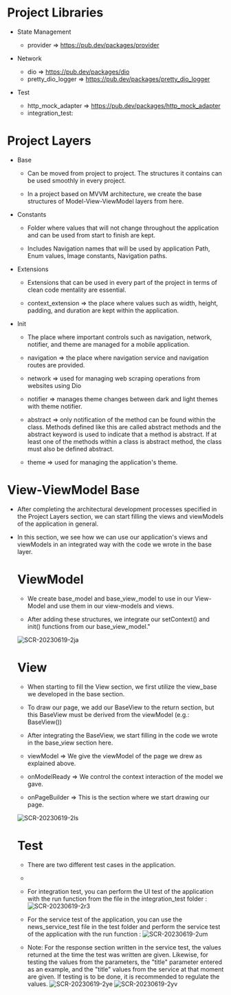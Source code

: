 # Project Libraries
- State Management

  - provider => https://pub.dev/packages/provider
  
- Network 
  - dio => https://pub.dev/packages/dio
  - pretty_dio_logger => https://pub.dev/packages/pretty_dio_logger
  
- Test
  - http_mock_adapter => https://pub.dev/packages/http_mock_adapter
  - integration_test:

# Project Layers
- Base 
  - Can be moved from project to project. The structures it contains can be used smoothly in every project.
  
  - In a project based on MVVM architecture, we create the base structures of Model-View-ViewModel layers from here.
 
- Constants 
  - Folder where values that will not change throughout the application and can be used from start to finish are kept.
  
  - Includes Navigation names that will be used by application Path, Enum values, Image constants, Navigation paths.
  
- Extensions
  - Extensions that can be used in every part of the project in terms of clean code mentality are essential.

  - context_extension => the place where values such as width, height, padding, and duration are kept within the application.
  
- Init
  - The place where important controls such as  navigation, network, notifier, and theme are managed for a mobile application.
  
  - navigation => the place where navigation service and navigation routes are provided.
  
  - network => used for managing web scraping operations from websites using Dio
  
  - notifier =>  manages theme changes between dark and light themes with theme notifier.
    
  - abstract =>  only notification of the method can be found within the class. Methods defined like this are called abstract methods and the abstract keyword is used to indicate that a method is abstract. If at least one of the methods within a class is abstract method, the class must also be defined abstract.
  
  - theme => used for managing the application's theme.
  
# View-ViewModel Base  
- After completing the architectural development processes specified in the Project Layers section, we can start filling the views and viewModels of the application in general.
- In this section, we see how we can use our application's views and viewModels in an integrated way with the code we wrote in the base layer.
  
   # ViewModel
     - We create base_model and base_view_model to use in our View-Model and use them in our view-models and views.
     
     - After adding these structures, we integrate our setContext() and init() functions from our base_view_model."
     
    ![SCR-20230619-2ja](https://github.com/alisekerr/nytimes_news_project/assets/77177463/b1b80ebd-5e69-4e77-95b4-56a6b4085d98)


   # View
     - When starting to fill the View section, we first utilize the view_base we developed in the base section.
     - To draw our page, we add our BaseView to the return section, but this BaseView must be derived from the viewModel (e.g.: BaseView<LoginViewModel>())
     - After integrating the BaseView, we start filling in the code we wrote in the base_view section here.
 
     - viewModel => We give the viewModel of the page we drew as explained above.
     - onModelReady => We control the context interaction of the model we gave.
     - onPageBuilder => This is the section where we start drawing our page.
  
  ![SCR-20230619-2ls](https://github.com/alisekerr/nytimes_news_project/assets/77177463/774c01ea-093a-4c37-9be3-7f6902f19eb3)
  
  # Test
    - There are two different test cases in the application.
    - 
    - For integration test, you can perform the UI test of the application with the run function from the file in the integration_test folder :
      ![SCR-20230619-2r3](https://github.com/alisekerr/nytimes_news_project/assets/77177463/53ae891b-38d6-4b3f-b5ae-a9826daec20c)
      
    - For the service test of the application, you can use the news_service_test file in the test folder and perform the service test of the application with the run function :
      ![SCR-20230619-2um](https://github.com/alisekerr/nytimes_news_project/assets/77177463/30161d9d-040d-487b-9aaa-91c4b76b4c36)
      
    - Note: For the response section written in the service test, the values ​​returned at the time the test was written are given. Likewise, for testing the values ​​from the parameters, the "title" parameter entered as an example, and the "title" values ​​from the service at that moment are given. If testing is to be done, it is recommended to regulate the values.
      ![SCR-20230619-2ye](https://github.com/alisekerr/nytimes_news_project/assets/77177463/2f140644-a077-44e9-b189-400e0010e6fd)
      ![SCR-20230619-2yv](https://github.com/alisekerr/nytimes_news_project/assets/77177463/f11f9f4e-660d-4e62-8bda-3490f82d480a)

